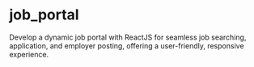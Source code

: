 # job_portal
Develop a dynamic job portal with ReactJS for seamless job searching, application, and employer posting, offering a user-friendly, responsive experience.
